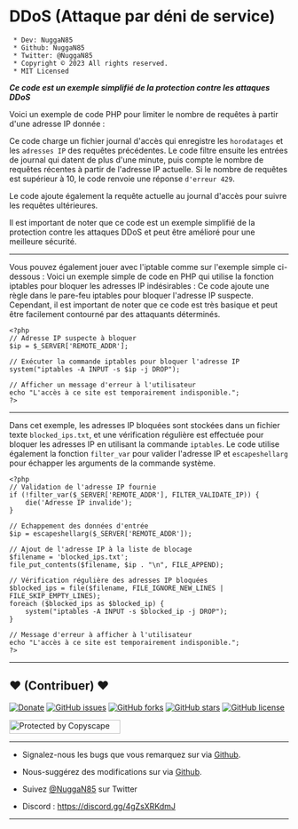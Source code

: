 # DDoS (Attaque par déni de service)

```
 * Dev: NuggaN85
 * Github: NuggaN85
 * Twitter: @NuggaN85
 * Copyright © 2023 All rights reserved.
 * MIT Licensed
```

___Ce code est un exemple simplifié de la protection contre les attaques DDoS___

Voici un exemple de code PHP pour limiter le nombre de requêtes à partir d'une adresse IP donnée :

Ce code charge un fichier journal d'accès qui enregistre les `horodatages` et les `adresses IP` des requêtes précédentes. Le code filtre ensuite les entrées de journal qui datent de plus d'une minute, puis compte le nombre de requêtes récentes à partir de l'adresse IP actuelle. Si le nombre de requêtes est supérieur à 10, le code renvoie une réponse `d'erreur 429`.

Le code ajoute également la requête actuelle au journal d'accès pour suivre les requêtes ultérieures.

Il est important de noter que ce code est un exemple simplifié de la protection contre les attaques DDoS et peut être amélioré pour une meilleure sécurité.

--------------------------------------------------------------------------------------------------------------------------------------

Vous pouvez également jouer avec l'iptable comme sur l'exemple simple ci-dessous :
Voici un exemple simple de code en PHP qui utilise la fonction iptables pour bloquer les adresses IP indésirables :
Ce code ajoute une règle dans le pare-feu iptables pour bloquer l'adresse IP suspecte. Cependant, il est important de noter que ce code est très basique et peut être facilement contourné par des attaquants déterminés.

```
<?php
// Adresse IP suspecte à bloquer
$ip = $_SERVER['REMOTE_ADDR'];

// Exécuter la commande iptables pour bloquer l'adresse IP
system("iptables -A INPUT -s $ip -j DROP");

// Afficher un message d'erreur à l'utilisateur
echo "L'accès à ce site est temporairement indisponible.";
?>
```

--------------------------------------------------------------------------------------------------------------------------------------

Dans cet exemple, les adresses IP bloquées sont stockées dans un fichier texte `blocked_ips.txt`, et une vérification régulière est effectuée pour bloquer les adresses IP en utilisant la commande `iptables`. Le code utilise également la fonction `filter_var` pour valider l'adresse IP et `escapeshellarg` pour échapper les arguments de la commande système.

```
<?php
// Validation de l'adresse IP fournie
if (!filter_var($_SERVER['REMOTE_ADDR'], FILTER_VALIDATE_IP)) {
    die('Adresse IP invalide');
}

// Echappement des données d'entrée
$ip = escapeshellarg($_SERVER['REMOTE_ADDR']);

// Ajout de l'adresse IP à la liste de blocage
$filename = 'blocked_ips.txt';
file_put_contents($filename, $ip . "\n", FILE_APPEND);

// Vérification régulière des adresses IP bloquées
$blocked_ips = file($filename, FILE_IGNORE_NEW_LINES | FILE_SKIP_EMPTY_LINES);
foreach ($blocked_ips as $blocked_ip) {
    system("iptables -A INPUT -s $blocked_ip -j DROP");
}

// Message d'erreur à afficher à l'utilisateur
echo "L'accès à ce site est temporairement indisponible.";
?>
```

--------------------------------------------------------------------------------------------------------------------------------------

## <strong>❤️</strong> (Contribuer) <strong>❤️</strong>

[![Donate](https://img.shields.io/badge/paypal-donate-yellow.svg?style=flat)](https://www.paypal.me/nuggan85) [![GitHub issues](https://img.shields.io/github/issues/NuggaN85/DDoS)](https://github.com/NuggaN85/DDoS/issues) [![GitHub forks](https://img.shields.io/github/forks/NuggaN85/DDoS)](https://github.com/NuggaN85/DDoS/network) [![GitHub stars](https://img.shields.io/github/stars/NuggaN85/DDoS)](https://github.com/NuggaN85/DDoS/stargazers) [![GitHub license](https://img.shields.io/github/license/NuggaN85/DDoS)](https://github.com/NuggaN85/DDoS)

<a target="_blank" href="http://www.copyscape.com/"><img src="http://banners.copyscape.com/img/copyscape-banner-white-200x25.png" width="200" height="25" border="0" alt="Protected by Copyscape" title="Protected by Copyscape Plagiarism Checker - Do not copy content from this page." /></a>

--------------------------------------------------------------------------------------------------------------------------------------

- Signalez-nous les bugs que vous remarquez sur via [Github](https://github.com/NuggaN85/DDoS/issues/).

- Nous-suggérez des modifications sur via [Github](https://github.com/NuggaN85/DDoS/issues/).

- Suivez [@NuggaN85](https://twitter.com/NuggaN85) sur Twitter

- Discord : https://discord.gg/4gZsXRKdmJ

--------------------------------------------------------------------------------------------------------------------------------------
